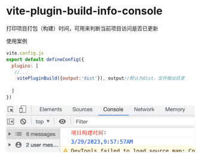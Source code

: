 # vite-plugin-build-info-console

打印项目打包（构建）时间，可用来判断当前项目访问是否已更新

使用案例
```js
vite.config.js
export default defineConfig({
  plugins: [
   //...
    vitePluginBuild({output:'dist'}), output//默认为dist，文件输出目录
   
  ]
})

```
![image](./1.png)
